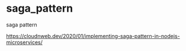 # saga_pattern
saga pattern

https://cloudnweb.dev/2020/01/implementing-saga-pattern-in-nodejs-microservices/